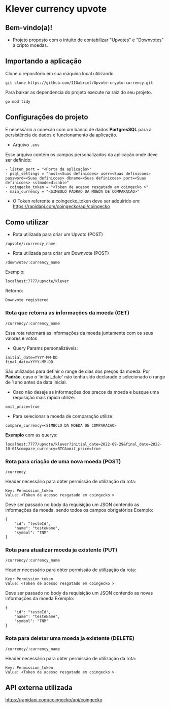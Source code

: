 # Klever currency upvote

## Bem-vindo(a)!
- Projeto proposto com o intuito de contabilizar "Upvotes" e "Downvotes" à cripto moedas.

## Importando a aplicação
Clone o repositório em sua máquina local utilizando.
```
git clone https://github.com/IIGabriel/Upvote-crypto-currency.git
```
Para baixar as dependencia do projeto execute na raiz do seu projeto.
```
go mod tidy
```

## Configurações do projeto
É necessário a conexão com um banco de dados **PortgresSQL** para a persistência de dados e funcionamento da aplicação.

- Arquivo ```.env```

Esse arquivo contém os campos personalizados da aplicação onde deve ser definido:
```
- listen_port = "<Porta da aplicação>"
- psql_settings = "host=<Suas definicoes> user=<Suas definicoes> password=<Suas definicoes> dbname=<Suas definicoes> port=<Suas definicoes> sslmode=disable"
- coingecko_token = "<Token de acesso resgatado em coingecko >"
- main_currency = "<SIMBOLO PADRAO DA MOEDA DE COMPARACAO>"
```
- O Token referente a coingecko_token deve ser adquirido em: https://rapidapi.com/coingecko/api/coingecko

## Como utilizar

- Rota utilizada para criar um Upvoto (POST)
```
/upvote/:currency_name
```

- Rota utilizada para criar um Downvote (POST)
```
/downvote/:currency_name
```

Exemplo:
```
localhost:7777/upvote/klever
```
Retorno: 
```
Downvote registered
```

### Rota que retorna as informações da moeda (GET)
```
/currency/:currency_name
```
Essa rota retornará as informações da moeda juntamente com os seus valores e votos

- Query Params personalizáveis:
```
initial_date=YYYY-MM-DD
final_date=YYYY-MM-DD
```
São utilizados para definir o range de dias dos preços da moeda.
Por **Padrão**, caso o 'initial_date' não tenha sido declarado é selecionado o range de 1 ano antes da data inicial.

- Caso não deseje as informações dos precos da moeda e busque uma requisição mais rápida utilize:
```
omit_price=true
```

- Para selecionar a moeda de comparação utilize:
```
compare_currency=<SIMBOLO DA MOEDA DE COMPARACAO>
```

**Exemplo** com as querys:
```
localhost:7777/upvote/klever?initial_date=2022-09-29&final_date=2022-10-01&compare_currency=BTC&omit_price=true
```

### Rota para criação de uma nova moeda (POST)
```
/currency
```

Header necessário para obter permissão de utilização da rota:
```
Key: Permission_token
Value: <Token de acesso resgatado em coingecko >
```

Deve ser passado no body da requisição um JSON contendo as informações da moeda,
sendo todos os campos obrigatórios
Exemplo:
```
{
    "id": "testeId",
    "name": "testeName",
    "symbol": "TNM"
}
```

### Rota para atualizar moeda ja existente (PUT)
```
/currency/:currency_name
```

Header necessário para obter permissão de utilização da rota:
```
Key: Permission_token
Value: <Token de acesso resgatado em coingecko >
```
Deve ser passado no body da requisição um JSON contendo as novas informações da moeda
Exemplo:
```
{
    "id": "testeId",
    "name": "testeName",
    "symbol": "TNM"
}
```
### Rota para deletar uma moeda ja existente (DELETE)
```
/currency/:currency_name
```

Header necessário para obter permissão de utilização da rota:
```
Key: Permission_token
Value: <Token de acesso resgatado em coingecko >
```

## API externa utilizada
https://rapidapi.com/coingecko/api/coingecko